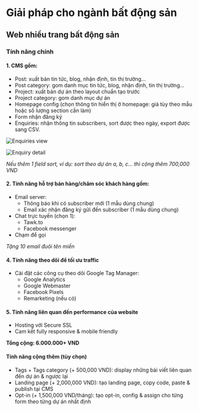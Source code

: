 # Giải pháp cho ngành bất động sản

## Web nhiều trang bất động sản

### Tính năng chính

#### 1. CMS gồm:

- Post: xuất bản tin tức, blog, nhận định, tin thị trường...
- Post category: gom danh mục tin tức, blog, nhận định, tin thị trường...
- Project: xuất bản dự án theo layout chuẩn tạo trước
- Project category: gom danh mục dự án
- Homepage config (chọn thông tin hiển thị ở homepage: giá tùy theo mẫu hoặc số lượng section cần làm)
- Form nhận đăng ký
- Enquiries: nhận thông tin subscribers, sort được theo ngày, export được sang CSV.

![Enquiries view](https://res.cloudinary.com/alice28/image/upload/c_scale,w_1280/v1511106912/enquiries-view.jpg)

![Enquiry detail](https://res.cloudinary.com/alice28/image/upload/v1511107624/enquiries-detail.jpg)

*Nếu thêm 1 field sort, ví dụ: sort theo dự án a, b, c... thì cộng thêm 700,000 VND*

#### 2. Tính năng hỗ trợ bán hàng/chăm sóc khách hàng gồm:

- Email server:
	- Thông báo khi có subscriber mới (1 mẫu dùng chung)
	- Email xác nhận đăng ký gửi đến subscriber (1 mẫu dùng chung)
- Chat trực tuyến (chọn 1):
	- Tawk.to
	- Facebook messenger
- Chạm để gọi

*Tặng 10 email đuôi tên miền*

#### 4. Tính năng theo dõi để tối ưu traffic

- Cài đặt các công cụ theo dõi Google Tag Manager:
	- Google Analytics
	- Google Webmaster
	- Facebook Pixels
	- Remarketing (nếu có)

#### 5. Tính năng liên quan đến performance của website

- Hosting với Secure SSL
- Cam kết fully responsive & mobile friendly

**Tổng cộng: 6.000.000+ VND**

#### Tính năng cộng thêm (tùy chọn)

- Tags + Tags category (+ 500,000 VND): display những bài viết liên quan đến dự án & ngược lại
- Landing page (+ 2,000,000 VND): tạo landing page, copy code, paste & publish tại CMS
- Opt-in (+ 1,500,000 VND/tháng): tạo opt-in, config & assign cho từng form theo từng dự án nhất định